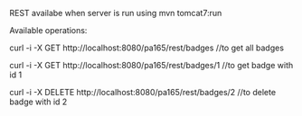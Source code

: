 REST availabe when server is run using mvn tomcat7:run

Available operations:

curl -i -X GET http://localhost:8080/pa165/rest/badges  //to get all badges

curl -i -X GET http://localhost:8080/pa165/rest/badges/1  //to get badge with id 1 

curl -i -X DELETE http://localhost:8080/pa165/rest/badges/2 //to delete badge with id 2


